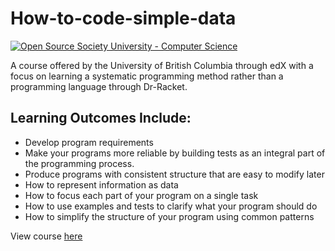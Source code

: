 # How-to-code-simple-data
  <a href="https://github.com/ossu/computer-science">
    <img alt="Open Source Society University - Computer Science" src="https://img.shields.io/badge/OSSU-computer--science-blue.svg">
  </a>

A course offered by the University of British Columbia through edX with a focus on learning a systematic programming method rather than a programming language through Dr-Racket.
## Learning Outcomes Include:
* Develop program requirements
* Make your programs more reliable by building tests as an integral part of the programming process.
* Produce programs with consistent structure that are easy to modify later
* How to represent information as data
* How to focus each part of your program on a single task
* How to use examples and tests to clarify what your program should do
* How to simplify the structure of your program using common patterns

View course [here](https://www.edx.org/course/how-to-code-simple-data) 
